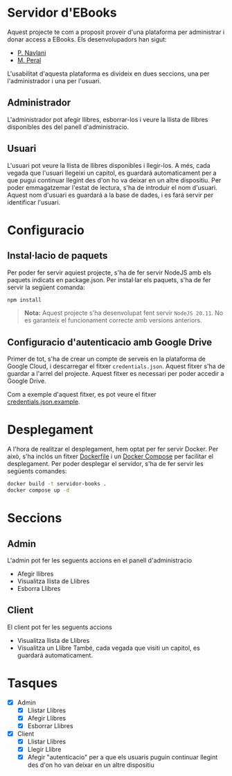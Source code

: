 # Servidor d'EBooks

Aquest projecte te com a proposit proveir d'una plataforma per administrar i donar access a EBooks. Els desenvolupadors han sigut:
- [P. Navlani](https://github.com/pnavlani)
- [M. Peral](https://github.com/mperalsapa)

L'usabilitat d'aquesta plataforma es divideix en dues seccions, una per l'administrador i una per l'usuari.
## Administrador
L'administrador pot afegir llibres, esborrar-los i veure la llista de llibres disponibles des del panell d'administracio.

## Usuari
L'usuari pot veure la llista de llibres disponibles i llegir-los. A més, cada vegada que l'usuari llegeixi un capitol, es guardará automaticament per a que pugui continuar llegint des d'on ho va deixar en un altre dispositiu. Per poder emmagatzemar l'estat de lectura, s'ha de introduir el nom d'usuari. Aquest nom d'usuari es guardará a la base de dades, i es fará servir per identificar l'usuari.

# Configuracio
## Instal·lacio de paquets
Per poder fer servir aquiest projecte, s'ha de fer servir NodeJS amb els paquets indicats en package.json. Per instal·lar els paquets, s'ha de fer servir la següent comanda:
```bash
npm install
```

> **Nota:** Aquest projecte s'ha desenvolupat fent servir `NodeJS 20.11`. No es garanteix el funcionament correcte amb versions anteriors.

## Configuracio d'autenticacio amb Google Drive
Primer de tot, s'ha de crear un compte de serveis en la plataforma de Google Cloud, i descarregar el fitxer `credentials.json`. Aquest fitxer s'ha de guardar a l'arrel del projecte. Aquest fitxer es necessari per poder accedir a Google Drive.

Com a exemple d'aquest fitxer, es pot veure el fitxer [credentials.json.example](credentials.json.example).

# Desplegament
A l'hora de realitzar el desplegament, hem optat per fer servir Docker. Per això, s'ha inclós un fitxer [Dockerfile](Dockerfile) i un [Docker Compose](docker-compose.yaml) per facilitar el desplegament.
Per poder desplegar el servidor, s'ha de fer servir les següents comandes:
```bash
docker build -t servidor-books .
docker compose up -d
```

# Seccions
## Admin
L'admin pot fer les seguents accions en el panell d'administracio
- Afegir llibres
- Visualitza llista de Llibres
- Esborra Llibres

## Client
El client pot fer les seguents accions
- Visualitza llista de Llibres
- Visualitza un Llibre
També, cada vegada que visiti un capitol, es guardará automaticament.

# Tasques
- [x] Admin
    - [x] Llistar Llibres
    - [x] Afegir Llibres
    - [x] Esborrar Llibres
- [x] Client
    - [x] Llistar Llibres
    - [x] Llegir Llibre
    - [x] Afegir "autenticacio" per a que els usuaris puguin continuar llegint des d'on ho van deixar en un altre dispositiu